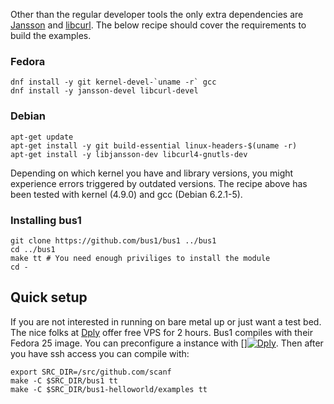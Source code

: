 Other than the regular developer tools the only extra dependencies are
[Jansson](https://jansson.readthedocs.io/en/2.9/) and
[libcurl](https://curl.haxx.se/libcurl/). The below recipe should cover the
requirements to build the examples.

### Fedora

    dnf install -y git kernel-devel-`uname -r` gcc
    dnf install -y jansson-devel libcurl-devel

### Debian

    apt-get update
    apt-get install -y git build-essential linux-headers-$(uname -r)
    apt-get install -y libjansson-dev libcurl4-gnutls-dev

Depending on which kernel you have and library versions, you might experience
errors triggered by outdated versions. The recipe above has been tested with
kernel (4.9.0) and gcc (Debian 6.2.1-5).

### Installing bus1

    git clone https://github.com/bus1/bus1 ../bus1
    cd ../bus1
    make tt # You need enough priviliges to install the module
    cd -

## Quick setup

If you are not interested in running on bare metal up or just want a test bed.
The nice folks at [Dply](https://dply.co/) offer free VPS for 2 hours. Bus1
compiles with their Fedora 25 image. You can preconfigure a instance with
[][![Dply](https://dply.co/b.svg)](https://dply.co/b/0eFTNyjS). Then after
you have ssh access you can compile with:

    export SRC_DIR=/src/github.com/scanf
    make -C $SRC_DIR/bus1 tt
    make -C $SRC_DIR/bus1-helloworld/examples tt
